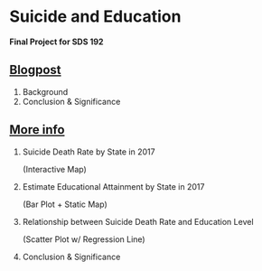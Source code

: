 # Suicide and Education

__Final Project for SDS 192__

## [Blogpost](https://mackiezhou.github.io/SDS192_final/index.html)
  1. Background
  1. Conclusion & Significance

## [More info](https://mackiezhou.github.io/SDS192_final/more_info.html)
  1. Suicide Death Rate by State in 2017 
  
      (Interactive Map)
  1. Estimate Educational Attainment by State in 2017 
  
      (Bar Plot + Static Map)
  1. Relationship between Suicide Death Rate and Education Level 
  
      (Scatter Plot w/ Regression Line)
  1. Conclusion & Significance
